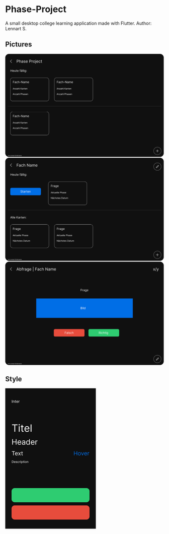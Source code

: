 # Phase-Project
A small desktop college learning application made with Flutter.
Author: Lennart S.

## Pictures
![Alt text](images/App_Main.png?raw=false "Main Screen")
![Alt text](images/Fach_Main.png?raw=false "Modul Screen")
![Alt text](images/Abfrage_Main.png?raw=false "Question Screen")

## Style
![Alt text](images/Palette.png?raw=false "Design Palette")